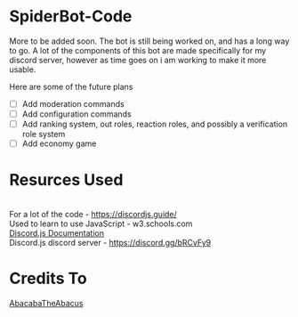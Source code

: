 # SpiderBot-Code

More to be added soon. The bot is still being worked on, and has a long way to go. A lot of the components of this bot are made specifically for my discord server, however as time goes on i am working to make it more usable.

Here are some of the future plans
* [ ] Add moderation commands
* [ ] Add configuration commands
* [ ] Add ranking system, out roles, reaction roles, and possibly a verification role system
* [ ] Add economy game

# Resurces Used
<br>For a lot of the code - https://discordjs.guide/
<br>Used to learn to use JavaScript - w3.schools.com
<br>[Discord.js Documentation](https://discord.js.org/?source=post_page---------------------------#/docs/main/stable/general/welcome)
<br>Discord.js discord server - https://discord.gg/bRCvFy9

# Credits To
[AbacabaTheAbacus](https://github.com/AbacabaTheAbacus)
